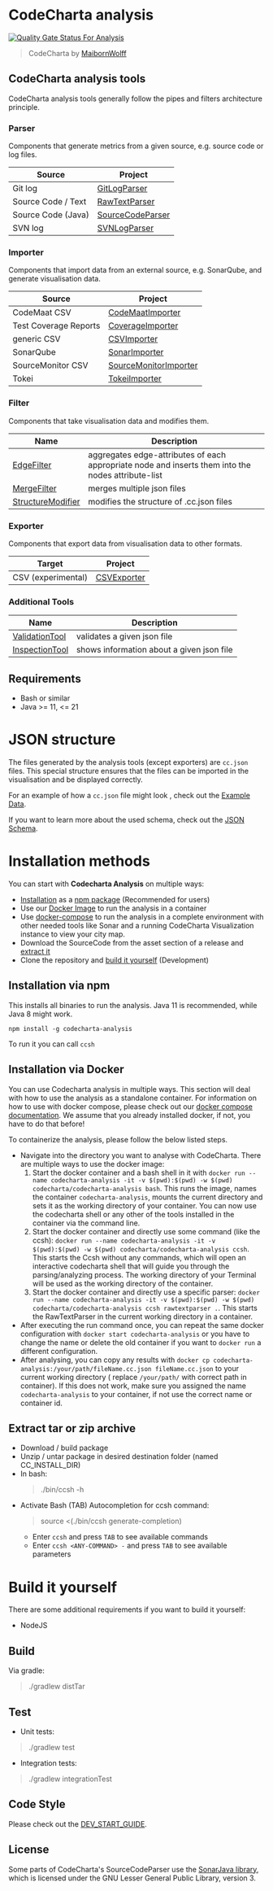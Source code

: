 # CodeCharta analysis

[![Quality Gate Status For Analysis](https://sonarcloud.io/api/project_badges/measure?project=maibornwolff-gmbh_codecharta_analysis&metric=alert_status)](https://sonarcloud.io/summary/new_code?id=maibornwolff-gmbh_codecharta_analysis)

> CodeCharta by [MaibornWolff](https://www.maibornwolff.de)

## CodeCharta analysis tools

CodeCharta analysis tools generally follow the pipes and filters architecture principle.

### Parser

Components that generate metrics from a given source, e.g. source code or log files.

| Source             | Project                                               |
| ------------------ | ----------------------------------------------------- |
| Git log            | [GitLogParser](import/GitLogParser/README.md)         |
| Source Code / Text | [RawTextParser](parser/RawTextParser/README.md)       |
| Source Code (Java) | [SourceCodeParser](import/SourceCodeParser/README.md) |
| SVN log            | [SVNLogParser](import/SVNLogParser/README.md)         |

### Importer

Components that import data from an external source, e.g. SonarQube, and generate visualisation data.

| Source            | Project                                                                          |
| ----------------- | -------------------------------------------------------------------------------- |
| CodeMaat CSV      | [CodeMaatImporter](import/CodeMaatImporter/README.md)                            |
| Test Coverage Reports | [CoverageImporter](import/CoverageImporter/README.md)                            |
| generic CSV       | [CSVImporter](import/CSVImporter/README.md)                                      |
| SonarQube         | [SonarImporter](import/SonarImporter/README.md)                                  |
| SourceMonitor CSV | [SourceMonitorImporter](import/CSVImporter/README.md)                            |
| Tokei             | [TokeiImporter](import/TokeiImporter/README.md)                                  |

### Filter

Components that take visualisation data and modifies them.

| Name                                                    | Description                                                                                        |
| ------------------------------------------------------- | -------------------------------------------------------------------------------------------------- |
| [EdgeFilter](filter/EdgeFilter/README.md)               | aggregates edge-attributes of each appropriate node and inserts them into the nodes attribute-list |
| [MergeFilter](filter/MergeFilter/README.md)             | merges multiple json files                                                                         |
| [StructureModifier](filter/StructureModifier/README.md) | modifies the structure of .cc.json files                                                           |

### Exporter

Components that export data from visualisation data to other formats.

| Target             | Project                                     |
| ------------------ | ------------------------------------------- |
| CSV (experimental) | [CSVExporter](export/CSVExporter/README.md) |

### Additional Tools

| Name                                             | Description                               |
| ------------------------------------------------ |-------------------------------------------|
| [ValidationTool](tools/ValidationTool/README.md) | validates a given json file               |
| [InspectionTool](tools/InspectionTool/README.md)   | shows information about a given json file |

## Requirements

- Bash or similar
- Java >= 11, <= 21

# JSON structure

The files generated by the analysis tools (except exporters) are `cc.json` files. This special structure ensures that the files can be imported in the visualisation and be displayed correctly.

For an example of how a `cc.json` file might look , check out the [Example Data](/visualization/app/codeCharta/assets/sample1.cc.json).

If you want to learn more about the used schema, check out the [JSON Schema](/visualization/app/codeCharta/util/generatedSchema.json).

# Installation methods

You can start with **Codecharta Analysis** on multiple ways:

- [Installation](#installation-via-npm) as a [npm package](#installation-via-npm) (Recommended for users)
- Use our [Docker Image](#installation-via-docker) to run the analysis in a container
- Use [docker-compose](https://maibornwolff.github.io/codecharta/docs/docker-containers/) to run the analysis in a
  complete environment with other needed tools like Sonar and a running CodeCharta Visualization instance to view your
  city map.
- Download the SourceCode from the asset section of a release and [extract it](#extract-tar-or-zip-archive)
- Clone the repository and [build it yourself](#build-it-yourself) (Development)

## Installation via npm

This installs all binaries to run the analysis. Java 11 is recommended, while Java 8 might work.

`npm install -g codecharta-analysis`

To run it you can call `ccsh`

## Installation via Docker

You can use Codecharta analysis in multiple ways. This section will deal with how to use the analysis as a standalone
container. For information on how to use with docker compose, please check out
our [docker compose documentation](https://maibornwolff.github.io/codecharta/docs/docker-containers/).
We assume that you already installed docker, if not, you have to do that before!

To containerize the analysis, please follow the below listed steps.

- Navigate into the directory you want to analyse with CodeCharta. There are multiple ways to use the docker image:
  1. Start the docker container and a bash shell in it
     with `docker run --name codecharta-analysis -it -v $(pwd):$(pwd) -w $(pwd) codecharta/codecharta-analysis bash`.
     This runs the image, names the container `codecharta-analysis`, mounts the current directory and sets it as the
     working directory of your container. You can now use the codecharta shell or any other of the tools installed in
     the container via the command line.
  2. Start the docker container and directly use some command (like the
     ccsh): `docker run --name codecharta-analysis -it -v $(pwd):$(pwd) -w $(pwd) codecharta/codecharta-analysis ccsh`.
     This starts the Ccsh without any commands, which will open an interactive codecharta shell that will guide you
     through the parsing/analyzing process. The working directory of your Terminal will be used as the working
     directory of the container.
  3. Start the docker container and directly use a specific
     parser: `docker run --name codecharta-analysis -it -v $(pwd):$(pwd) -w $(pwd) codecharta/codecharta-analysis ccsh rawtextparser .`.
     This starts the RawTextParser in the current working directory in a container.
- After executing the run command once, you can repeat the same docker configuration
  with `docker start codecharta-analysis` or you have to change the name or delete the old container if you want
  to `docker run` a different configuration.
- After analysing, you can copy any results
  with `docker cp codecharta-analysis:/your/path/fileName.cc.json fileName.cc.json` to your current working directory (
  replace `/your/path/` with correct path in container). If this does not work, make sure you assigned the
  name `codecharta-analysis` to your container, if not use the correct name or container id.

## Extract tar or zip archive

- Download / build package
- Unzip / untar package in desired destination folder (named CC_INSTALL_DIR)
- In bash:
  > ./bin/ccsh -h
- Activate Bash (TAB) Autocompletion for ccsh command:
  > source <(./bin/ccsh generate-completion)
  - Enter `ccsh` and press `TAB` to see available commands
  - Enter `ccsh <ANY-COMMAND> -` and press `TAB` to see available parameters

# Build it yourself

There are some additional requirements if you want to build it yourself:

- NodeJS

## Build

Via gradle:

> ./gradlew distTar

## Test

- Unit tests:

> ./gradlew test

- Integration tests:

> ./gradlew integrationTest

## Code Style

Please check out the [DEV_START_GUIDE](../DEV_START_GUIDE.md).

## License

Some parts of CodeCharta's SourceCodeParser use the [SonarJava library](https://github.com/SonarSource/sonar-java/), which is licensed
under the GNU Lesser General Public Library, version 3.
